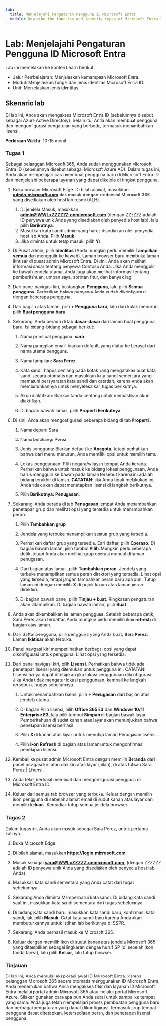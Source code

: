 ```yaml
---
lab:
  title: Menjelajahi Pengaturan Pengguna ID Microsoft Entra
  module: Describe the function and identity types of Microsoft Entra ID
---
```


# Lab: Menjelajahi Pengaturan Pengguna ID Microsoft Entra

Lab ini memetakan ke konten Learn berikut:

- Jalur Pembelajaran: Menjelaskan kemampuan Microsoft Entra.
- Modul: Menjelaskan fungsi dan jenis identitas Microsoft Entra ID.
- Unit: Menjelaskan jenis identitas.

## Skenario lab

Di lab ini, Anda akan mengakses Microsoft Entra ID (sebelumnya disebut sebagai Azure Active Directory).  Selain itu, Anda akan membuat pengguna dan mengonfigurasi pengaturan yang berbeda, termasuk menambahkan lisensi.  

**Perkiraan Waktu**: 10-15 menit

### Tugas 1

Sebagai pelanggan Microsoft 365, Anda sudah menggunakan Microsoft Entra ID (sebelumnya disebut sebagai Microsoft Azure AD).  Dalam tugas ini, Anda akan mempelajari cara membuat pengguna baru di Microsoft Entra ID dan menjelajahi beberapa layanan yang dapat dikelola di tingkat pengguna.

1. Buka browser Microsoft Edge. Di bilah alamat, masukkan **[admin.microsoft.com](https://admin.microsoft.com)** dan masuk dengan kredensial Microsoft 365 yang disediakan oleh host lab resmi (ALH).
    1. Di jendela Masuk, masukkan **admin@WWLxZZZZZZ.onmicrosoft.com** (dengan ZZZZZZ adalah ID penyewa unik Anda yang disediakan oleh penyedia host lab), lalu pilih **Berikutnya**.
    1. Masukkan kata sandi admin yang harus disediakan oleh penyedia host lab Anda. Pilih **Masuk**.
    1. Jika diminta untuk tetap masuk, pilih **Ya**.

1. Di Pusat admin, pilih **Identitas** (Anda mungkin perlu memilih **Tampilkan semua** dan menggulir ke bawah).  Laman browser baru membuka laman ikhtisar di pusat admin Microsoft Entra. Di sini, Anda akan melihat informasi dasar tentang penyewa Contoso Anda. Jika Anda menggulir ke bawah jendela utama, Anda juga akan melihat informasi tentang pemberitahuan, umpan saya, sorotan fitur, dan banyak lagi.

1. Dari panel navigasi kiri, bentangkan **Pengguna**, lalu pilih **Semua pengguna**. Perhatikan bahwa penyewa Anda sudah dikonfigurasi dengan beberapa pengguna.

1. Dari bagian atas laman, pilih **+ Pengguna baru**, lalu dari kotak menurun, pilih **Buat pengguna baru**.

1. Sekarang, Anda berada di tab **dasar-dasar** dari laman buat pengguna baru. Isi bidang-bidang sebagai berikut:
    1. Nama prinsipal pengguna: **sara**.

    1. Nama panggilan email: biarkan default, yang diatur ke berasal dari nama utama pengguna.

    1. Nama tampilan: **Sara Perez**.

    1. Kata sandi: hapus centang pada kotak yang mengatakan buat kata sandi secara otomatis dan masukkan kata sandi sementara yang mematuhi persyaratan kata sandi dan catatlah, karena Anda akan membutuhkannya untuk menyelesaikan tugas berikutnya.

    1. Akun diaktifkan: Biarkan tanda centang untuk memastikan akun diaktifkan.

    1. Di bagian bawah laman, pilih **Properti Berikutnya**.

1. Di sini, Anda akan mengonfigurasi beberapa bidang di tab **Properti** .

    1. Nama depan: Sara

    1. Nama belakang: Perez

    1. Jenis pengguna: Biarkan default ke **Anggota**, tetapi perhatikan bahwa dari menu menurun, Anda memiliki opsi untuk memilih tamu.

    1. Lokasi penggunaan: Pilih negara/wilayah tempat Anda berada.  Perhatikan bahwa untuk masuk ke bidang lokasi penggunaan, Anda harus menggulir ke bawah pada laman tersebut karena ini adalah bidang terakhir di laman.  **CATATAN**: jika Anda tidak melakukan ini, Anda tidak akan dapat menetapkan lisensi di langkah berikutnya.

    1. Pilih **Berikutnya: Penugasan**.

1. Sekarang, Anda berada di tab **Penugasan** tempat Anda menambahkan penetapan grup dan melihat opsi yang tersedia untuk menambahkan peran.

    1. Pilih **Tambahkan grup**.

    1. Jendela yang terbuka menampilkan semua grup yang tersedia.  

    1. Perhatikan daftar grup yang tersedia.  Dari daftar, pilih **Operaso**.  Di bagian bawah laman, pilih tombol **Pilih**.  Mungkin perlu beberapa detik, tetapi Anda akan melihat grup operasi muncul di laman penugasan.

    1. Dari bagian atas laman, pilih **Tambahkan peran**.  Jendela yang terbuka menampilkan semua peran direktori yang tersedia.  Lihat opsi yang tersedia, tetapi jangan tambahkan peran baru apa pun.  Tutup laman ini dengan memilih **X** di pojok kanan atas laman peran direktori.
    1. Di bagian bawah panel, pilih **Tinjau + buat**. Ringkasan pengaturan akan ditampilkan.  Di bagian bawah laman, pilih **Buat**.

1. Anda akan dikembalikan ke laman pengguna.  Setelah beberapa detik, Sara Perez akan terdaftar.  Anda mungkin perlu memilih ikon **refresh** di bagian atas laman.

1. Dari daftar pengguna, pilih pengguna yang Anda buat, **Sara Perez**.  Laman **Ikhtisar** akan terbuka.

1. Panel navigasi kiri memperlihatkan berbagai opsi yang dapat dikonfigurasi untuk pengguna. Lihat opsi yang tersedia.

1. Dari panel navigasi kiri, pilih **Lisensi**.  Perhatikan bahwa tidak ada penetapan lisensi yang ditemukan untuk pengguna ini.  CATATAN: Lisensi hanya dapat ditetapkan jika lokasi penggunaan dikonfigurasi. Jika Anda tidak mengatur lokasi penggunaan, kembali ke langkah tersebut di tugas sebelumnya.

    1. Untuk menambahkan lisensi pilih **+ Penugasan** dari bagian atas jendela utama.

    1. Di bagian Pilih lisensi, pilih **Office 365 E3** dan **Windows 10/11 Enterprise E3**, lalu pilih tombol **Simpan** di bagian bawah layar. Pemberitahuan di sudut kanan atas layar akan menunjukkan bahwa penetapan lisensi berhasil.

    1. Pilih **X** di kanan atas layar untuk menutup laman Penugasan lisensi.

    1. Pilih **ikon Refresh** di bagian atas laman untuk mengonfirmasi penetapan lisensi.

1. Kembali ke pusat admin Microsoft Entra dengan memilih **Beranda** dari panel navigasi kiri atau dari kiri atas layar (bilah), di atas tulisan Sara Perez | Lisensi.

1. Anda telah berhasil membuat dan mengonfigurasi pengguna di Microsoft Entra ID.

1. Keluar dari semua tab browser yang terbuka. Keluar dengan memilih ikon pengguna di sebelah alamat email di sudut kanan atas layar dan memilih **keluar.**. Kemudian tutup semua jendela browser.

### Tugas 2

Dalam tugas ini, Anda akan masuk sebagai Sara Perez, untuk pertama kalinya.

1. Buka Microsoft Edge.

2. Di bilah alamat, masukkan **https://login.microsoft.com**.

3. Masuk sebagai **sara@WWLxZZZZZ.onmicrosoft.com**, (dengan ZZZZZZ adalah ID penyewa unik Anda yang disediakan oleh penyedia host lab Anda).
4. Masukkan kata sandi sementara yang Anda catat dari tugas sebelumnya.

5. Sekarang Anda diminta Memperbarui kata sandi. Di bidang Kata sandi saat ini, masukkan kata sandi sementara dari tugas sebelumnya.

6. Di bidang Kata sandi baru, masukkan kata sandi baru, konfirmasi kata sandi, lalu pilih **Masuk**.  Catat kata sandi baru karena Anda akan membutuhkannya untuk latihan lab berikutnya di SSPR.

7. Sekarang, Anda berhasil masuk ke Microsoft 365.

8. Keluar dengan memilih ikon di sudut kanan atas jendela Microsoft 365 yang ditampilkan sebagai lingkaran dengan huruf SP (di sebelah ikon tanda tanya), lalu pilih **Keluar**, lalu tutup browser.

### Tinjauan

Di lab ini, Anda memulai eksplorasi awal ID Microsoft Entra. Karena pelanggan Microsoft 365 secara otomatis menggunakan ID Microsoft Entra, Anda menemukan bahwa Anda mengakses fitur dan layanan ID Microsoft Entra melalui portal admin Microsoft 365 atau melalui portal Microsoft Azure.  Silakan gunakan cara apa pun Anda sukai untuk sampai ke tempat yang sama.  Anda juga telah mempelajari proses pembuatan pengguna baru dan berbagai pengaturan yang dapat dikonfigurasi, termasuk grup tempat pengguna dapat ditetapkan, ketersediaan peran, dan penetapan lisensi pengguna.

